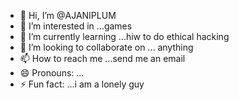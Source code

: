 - 👋 Hi, I’m @AJANIPLUM
- 👀 I’m interested in ...games
- 🌱 I’m currently learning ...hiw to do ethical hacking
- 💞️ I’m looking to collaborate on ... anything
- 📫 How to reach me ...send me an email
- 😄 Pronouns: ...
- ⚡ Fun fact: ...i am a lonely guy

<!---
AJANIPLUM/AJANIPLUM is a ✨ special ✨ repository because its `README.md` (this file) appears on your GitHub profile.
You can click the Preview link to take a look at your changes.
--->
